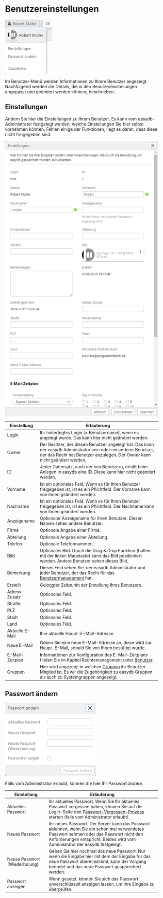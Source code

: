 # Benutzereinstellungen

![Benutzer-Menü](user_menu.png)

Im Benutzer-Menü werden Informationen zu Ihrem Benutzer angezeigt. Nachfolgend werden die Details, die in den Benutzereinstellungen angepasst und geändert werden können, beschrieben.

## Einstellungen

Ändern Sie hier die Einstellungen zu Ihrem Benutzer. Es kann vom easydb-Administrator festgelegt werden, welche Einstellungen Sie hier selbst vornehmen können. Fehlen einige der Funktionen, liegt es daran, dass diese nicht freigegeben sind.

![Benutzer-Einstellungen](user_prefs.png)

|Einstellung|Erläuterung|
|---|---|
|Login|Ihr hinterlegtes Login (= Benutzername), wenn es angelegt wurde. Das kann hier nicht geändert werden.|
|Owner|Der Besitzer, der diesen Benutzer angelegt hat. Das kann der easydb Administrator sein oder ein anderer Benutzer, der das Recht hat Benutzer anzulegen. Der Owner kann nicht geändert werden.|
|ID| Jeder Datensatz, auch der von Benutzern, erhält beim Anlegen in easydb eine ID. Diese kann hier nicht geändert werden.|
|Vorname|Ist ein optionales Feld. Wenn es für Ihren Benutzer freigegeben ist, ist es ein Pflichtfeld. Der Vorname kann von Ihnen geändert werden.|
|Nachname|Ist ein optionales Feld. Wenn es für Ihren Benutzer freigegeben ist, ist es ein Pflichtfeld. Der Nachname kann von Ihnen geändert werden.|
|Anzeigename|Optionaler Anzeigename für Ihren Benutzer. Diesen Namen sehen andere Benutzer.|
|Firma|Optionale Angabe einer Firma.|
|Abteilung|Optionale Angabe einer Abteilung.|
|Telefon|Optionale Telefonnummer.|
|Bild|Optionales Bild. Durch die Drag & Drop Funktion (halten mit der linken Maustaste) kann das Bild positioniert werden. Andere Benutzer sehen dieses Bild.|
|Bemerkung| Dieses Feld sehen Sie, der easydb Administrator und jeder Benutzer, der das Recht für das [Benutzermanagement](../../rightsmanagement/users/users.html) hat.|
|Erstellt|Geloggter Zeitpunkt der Erstellung Ihres Benutzers.|
|Adress-Zusatz|Optionales Feld.|
|Straße|Optionales Feld.|
|PLZ|Optionales Feld.|
|Stadt|Optionales Feld.|
|Land|Optionales Feld.|
|Aktuelle E-Mail|Ihre aktuelle Haupt-E-Mail-Adresse.|
|Neue E-Mail|Geben Sie eine neue E-Mail-Adresse an, diese wird zur Haupt-E-Mail, sobald Sie von Ihnen bestätigt wurde.|
|E-Mail-Zeitplan|Informationen zur Konfiguration des E-Mail-Zeitplans finden Sie im Kapitel Rechtemanagement unter [Benutzer](../../rightsmanagement/users/users.html#schedule).|
|Gruppen|Hier wird angezeigt in welchen [Gruppen](../../rightsmanagement/groups/groups.html) ihr Benutzer Mitglied ist. Es wir die Zugehörigkeit zu easydb Gruppen als auch zu Systemgruppen angezeigt.|


## Passwort ändern


![Passwort ändern](user_pw.png)


Falls vom Administrator erlaubt, können Sie hier Ihr Passwort ändern.

|Einstellung|Erläuterung|
|---|---|
|Aktuelles Passwort|Ihr aktuelles Passwort. Wenn Sie Ihr aktuelles Passwort vergessen haben, können Sie auf der Login-Seite den [Passwort-Vergessen-Prozess](../../userprefs/loginscreen/loginscreen.html) starten (falls vom Administrator erlaubt).|
|Neues Passwort|Ihr neues Passwort. Der Server kann das Passwort ablehnen, wenn Sie ein schon mal verwendetes Passwort nehmen oder das Passwort nicht den Anforderungen entspricht. Beides wird vom Administrator der easydb festgelegt.|
|Neues Passwort (Wiederholung)|Geben Sie hier nochmal das neue Passwort. Nur wenn die Eingabe hier mit dem der Eingabe für das neue Passwort übereinstimmt, kann der Vorgang beendet und das neue Passwort gesppeichert werden.|
|Passwort anzeigen|Wenn gesetzt, können Sie sich das Passwort unverschlüsselt anzeigen lassen, um Ihre Eingabe zu überprüfen.|
